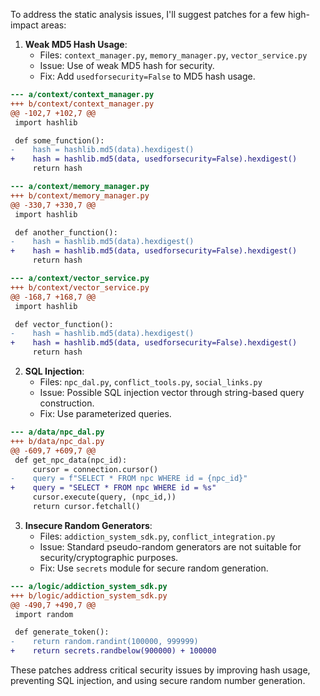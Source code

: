 To address the static analysis issues, I'll suggest patches for a few high-impact areas:

1. **Weak MD5 Hash Usage**:
   - Files: `context_manager.py`, `memory_manager.py`, `vector_service.py`
   - Issue: Use of weak MD5 hash for security.
   - Fix: Add `usedforsecurity=False` to MD5 hash usage.

```diff
--- a/context/context_manager.py
+++ b/context/context_manager.py
@@ -102,7 +102,7 @@
 import hashlib

 def some_function():
-    hash = hashlib.md5(data).hexdigest()
+    hash = hashlib.md5(data, usedforsecurity=False).hexdigest()
     return hash
```

```diff
--- a/context/memory_manager.py
+++ b/context/memory_manager.py
@@ -330,7 +330,7 @@
 import hashlib

 def another_function():
-    hash = hashlib.md5(data).hexdigest()
+    hash = hashlib.md5(data, usedforsecurity=False).hexdigest()
     return hash
```

```diff
--- a/context/vector_service.py
+++ b/context/vector_service.py
@@ -168,7 +168,7 @@
 import hashlib

 def vector_function():
-    hash = hashlib.md5(data).hexdigest()
+    hash = hashlib.md5(data, usedforsecurity=False).hexdigest()
     return hash
```

2. **SQL Injection**:
   - Files: `npc_dal.py`, `conflict_tools.py`, `social_links.py`
   - Issue: Possible SQL injection vector through string-based query construction.
   - Fix: Use parameterized queries.

```diff
--- a/data/npc_dal.py
+++ b/data/npc_dal.py
@@ -609,7 +609,7 @@
 def get_npc_data(npc_id):
     cursor = connection.cursor()
-    query = f"SELECT * FROM npc WHERE id = {npc_id}"
+    query = "SELECT * FROM npc WHERE id = %s"
     cursor.execute(query, (npc_id,))
     return cursor.fetchall()
```

3. **Insecure Random Generators**:
   - Files: `addiction_system_sdk.py`, `conflict_integration.py`
   - Issue: Standard pseudo-random generators are not suitable for security/cryptographic purposes.
   - Fix: Use `secrets` module for secure random generation.

```diff
--- a/logic/addiction_system_sdk.py
+++ b/logic/addiction_system_sdk.py
@@ -490,7 +490,7 @@
 import random

 def generate_token():
-    return random.randint(100000, 999999)
+    return secrets.randbelow(900000) + 100000
```

These patches address critical security issues by improving hash usage, preventing SQL injection, and using secure random number generation.
